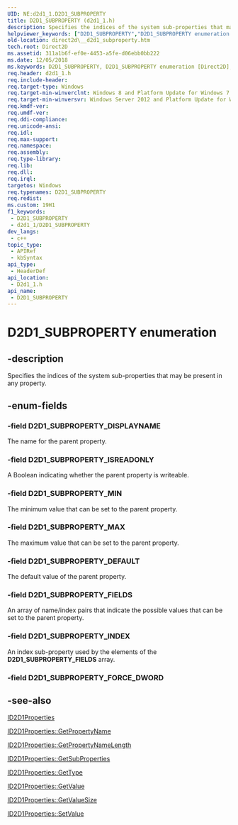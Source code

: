 ```yaml
---
UID: NE:d2d1_1.D2D1_SUBPROPERTY
title: D2D1_SUBPROPERTY (d2d1_1.h)
description: Specifies the indices of the system sub-properties that may be present in any property.
helpviewer_keywords: ["D2D1_SUBPROPERTY","D2D1_SUBPROPERTY enumeration [Direct2D]","D2D1_SUBPROPERTY_DEFAULT","D2D1_SUBPROPERTY_DISPLAYNAME","D2D1_SUBPROPERTY_FIELDS","D2D1_SUBPROPERTY_INDEX","D2D1_SUBPROPERTY_ISREADONLY","D2D1_SUBPROPERTY_MAX","D2D1_SUBPROPERTY_MIN","d2d1_1/D2D1_SUBPROPERTY","d2d1_1/D2D1_SUBPROPERTY_DEFAULT","d2d1_1/D2D1_SUBPROPERTY_DISPLAYNAME","d2d1_1/D2D1_SUBPROPERTY_FIELDS","d2d1_1/D2D1_SUBPROPERTY_INDEX","d2d1_1/D2D1_SUBPROPERTY_ISREADONLY","d2d1_1/D2D1_SUBPROPERTY_MAX","d2d1_1/D2D1_SUBPROPERTY_MIN","direct2d.__d2d1_subproperty"]
old-location: direct2d\__d2d1_subproperty.htm
tech.root: Direct2D
ms.assetid: 311a1b6f-ef0e-4453-a5fe-d06ebb0bb222
ms.date: 12/05/2018
ms.keywords: D2D1_SUBPROPERTY, D2D1_SUBPROPERTY enumeration [Direct2D], D2D1_SUBPROPERTY_DEFAULT, D2D1_SUBPROPERTY_DISPLAYNAME, D2D1_SUBPROPERTY_FIELDS, D2D1_SUBPROPERTY_INDEX, D2D1_SUBPROPERTY_ISREADONLY, D2D1_SUBPROPERTY_MAX, D2D1_SUBPROPERTY_MIN, d2d1_1/D2D1_SUBPROPERTY, d2d1_1/D2D1_SUBPROPERTY_DEFAULT, d2d1_1/D2D1_SUBPROPERTY_DISPLAYNAME, d2d1_1/D2D1_SUBPROPERTY_FIELDS, d2d1_1/D2D1_SUBPROPERTY_INDEX, d2d1_1/D2D1_SUBPROPERTY_ISREADONLY, d2d1_1/D2D1_SUBPROPERTY_MAX, d2d1_1/D2D1_SUBPROPERTY_MIN, direct2d.__d2d1_subproperty
req.header: d2d1_1.h
req.include-header: 
req.target-type: Windows
req.target-min-winverclnt: Windows 8 and Platform Update for Windows 7 [desktop apps \| UWP apps]
req.target-min-winversvr: Windows Server 2012 and Platform Update for Windows Server 2008 R2 [desktop apps \| UWP apps]
req.kmdf-ver: 
req.umdf-ver: 
req.ddi-compliance: 
req.unicode-ansi: 
req.idl: 
req.max-support: 
req.namespace: 
req.assembly: 
req.type-library: 
req.lib: 
req.dll: 
req.irql: 
targetos: Windows
req.typenames: D2D1_SUBPROPERTY
req.redist: 
ms.custom: 19H1
f1_keywords:
 - D2D1_SUBPROPERTY
 - d2d1_1/D2D1_SUBPROPERTY
dev_langs:
 - c++
topic_type:
 - APIRef
 - kbSyntax
api_type:
 - HeaderDef
api_location:
 - D2d1_1.h
api_name:
 - D2D1_SUBPROPERTY
---
```


# D2D1_SUBPROPERTY enumeration


## -description

Specifies the indices of the system sub-properties that may be present in any property.

## -enum-fields

### -field D2D1_SUBPROPERTY_DISPLAYNAME

The name for the parent property.

### -field D2D1_SUBPROPERTY_ISREADONLY

A Boolean indicating whether the parent property is writeable.

### -field D2D1_SUBPROPERTY_MIN

The minimum value that can be set to the parent property.

### -field D2D1_SUBPROPERTY_MAX

The maximum value that can be set to the parent property.

### -field D2D1_SUBPROPERTY_DEFAULT

The default value of the parent property.

### -field D2D1_SUBPROPERTY_FIELDS

An array of name/index pairs that indicate the possible values that can be set to the parent property.

### -field D2D1_SUBPROPERTY_INDEX

An index sub-property used by the elements of the <b>D2D1_SUBPROPERTY_FIELDS</b> array.

### -field D2D1_SUBPROPERTY_FORCE_DWORD

## -see-also

<a href="/windows/desktop/api/d2d1_1/nn-d2d1_1-id2d1properties">ID2D1Properties</a>



<a href="/windows/desktop/api/d2d1_1/nf-d2d1_1-id2d1properties-getpropertyname(uint32_pwstr_uint32)">ID2D1Properties::GetPropertyName</a>



[ID2D1Properties::GetPropertyNameLength](./nf-d2d1_1-id2d1properties-getpropertynamelength(u).md)



[ID2D1Properties::GetSubProperties](./nf-d2d1_1-id2d1properties-getsubproperties(u_id2d1properties).md)



<a href="/windows/win32/api/d2d1_1/nf-d2d1_1-id2d1properties-gettype(u)">ID2D1Properties::GetType</a>



<a href="/windows/desktop/api/d2d1_1/nf-d2d1_1-id2d1properties-getvalue(uint32_byte_uint32)">ID2D1Properties::GetValue</a>



<a href="/windows/win32/api/d2d1_1/nf-d2d1_1-id2d1properties-getvaluesize(u)">ID2D1Properties::GetValueSize</a>



<a href="/windows/desktop/api/d2d1_1/nf-d2d1_1-id2d1properties-setvalue(uint32_constbyte_uint32)">ID2D1Properties::SetValue</a>
